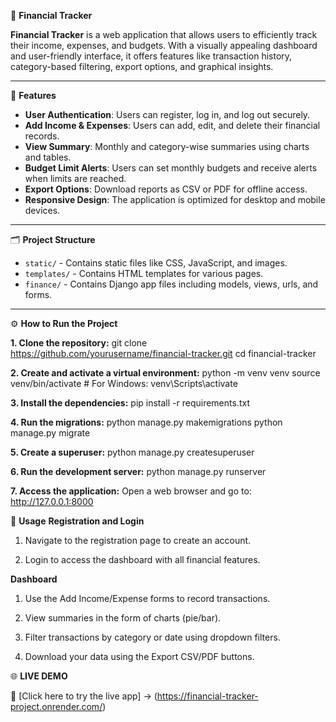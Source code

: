 💼 **Financial Tracker**

**Financial Tracker** is a web application that allows users to efficiently track their income, expenses, and budgets. With a visually appealing dashboard and user-friendly interface, it offers features like transaction history, category-based filtering, export options, and graphical insights.

---

🔑 **Features**

- **User Authentication**: Users can register, log in, and log out securely.
- **Add Income & Expenses**: Users can add, edit, and delete their financial records.
- **View Summary**: Monthly and category-wise summaries using charts and tables.
- **Budget Limit Alerts**: Users can set monthly budgets and receive alerts when limits are reached.
- **Export Options**: Download reports as CSV or PDF for offline access.
- **Responsive Design**: The application is optimized for desktop and mobile devices.

---

🗂️ **Project Structure**

- `static/` - Contains static files like CSS, JavaScript, and images.
- `templates/` - Contains HTML templates for various pages.
- `finance/` - Contains Django app files including models, views, urls, and forms.

---

⚙️ **How to Run the Project**

**1. Clone the repository:**
git clone https://github.com/yourusername/financial-tracker.git
cd financial-tracker

**2. Create and activate a virtual environment:**
python -m venv venv
source venv/bin/activate  # For Windows: venv\Scripts\activate

**3. Install the dependencies:**
pip install -r requirements.txt

**4. Run the migrations:**
python manage.py makemigrations
python manage.py migrate

**5. Create a superuser:**
python manage.py createsuperuser

**6. Run the development server:**
python manage.py runserver

**7. Access the application:**
Open a web browser and go to:
http://127.0.0.1:8000


📌 **Usage**
**Registration and Login**
1. Navigate to the registration page to create an account.

2. Login to access the dashboard with all financial features.

**Dashboard**
1. Use the Add Income/Expense forms to record transactions.

2. View summaries in the form of charts (pie/bar).

3. Filter transactions by category or date using dropdown filters.

4. Download your data using the Export CSV/PDF buttons.


🌐 **LIVE DEMO**

🔗 [Click here to try the live app] -> (https://financial-tracker-project.onrender.com/) 



